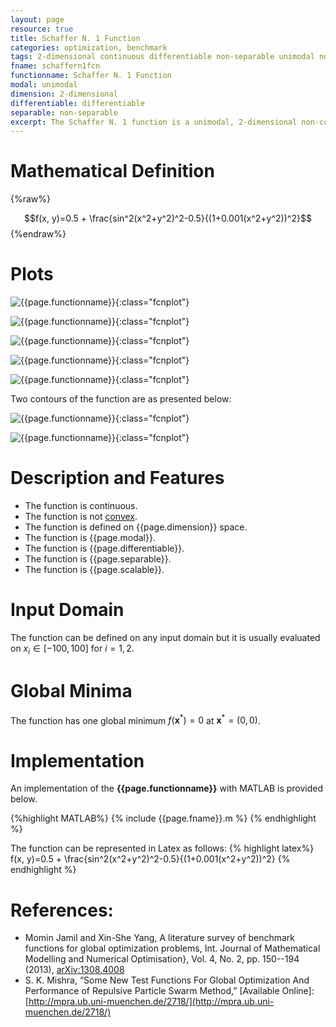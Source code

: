 ```yaml
---
layout: page
resource: true
title: Schaffer N. 1 Function
categories: optimization, benchmark
tags: 2-dimensional continuous differentiable non-separable unimodal non-convex
fname: schaffern1fcn
functionname: Schaffer N. 1 Function
modal: unimodal
dimension: 2-dimensional
differentiable: differentiable
separable: non-separable
excerpt: The Schaffer N. 1 function is a unimodal, 2-dimensional non-convex mathematical function widely used for testing optimization algorithms
---
```


# Mathematical Definition

{%raw%}

$$f(x, y)=0.5 + \frac{sin^2(x^2+y^2)^2-0.5}{(1+0.001(x^2+y^2))^2}$$
{%endraw%}

# Plots
![{{page.functionname}}]({{site.baseurl}}/benchmarkfcns/plots/{{page.fname}}.png){:class="fcnplot"}

![{{page.functionname}}]({{site.baseurl}}/benchmarkfcns/plots/{{page.fname}}_2.png){:class="fcnplot"}

![{{page.functionname}}]({{site.baseurl}}/benchmarkfcns/plots/{{page.fname}}_3.png){:class="fcnplot"}

![{{page.functionname}}]({{site.baseurl}}/benchmarkfcns/plots/{{page.fname}}_4.png){:class="fcnplot"}

![{{page.functionname}}]({{site.baseurl}}/benchmarkfcns/plots/{{page.fname}}_5.png){:class="fcnplot"}

Two contours of the function are as presented below:

![{{page.functionname}}]({{site.baseurl}}/benchmarkfcns/plots/{{page.fname}}_contour.png){:class="fcnplot"}

![{{page.functionname}}]({{site.baseurl}}/benchmarkfcns/plots/{{page.fname}}_contour_2.png){:class="fcnplot"}

# Description and Features
* The function is continuous.
* The function is not [convex](https://en.wikipedia.org/wiki/Convex_function).
* The function is defined on {{page.dimension}} space.
* The function is {{page.modal}}.
* The function is {{page.differentiable}}.
* The function is {{page.separable}}.
* The function is {{page.scalable}}.

# Input Domain
The function can be defined on any input domain but it is usually evaluated on $x_i \in [-100, 100]$ for $i=1, 2$.

# Global Minima
The function has one global minimum $f(\textbf{x}^{\ast})=0$ at $\textbf{x}^{\ast} = (0, 0)$.

# Implementation
An implementation of the **{{page.functionname}}** with MATLAB is provided below. 

{%highlight MATLAB%}
{% include {{page.fname}}.m %}
{% endhighlight %}

The function can be represented in Latex as follows:
{% highlight latex%}
f(x, y)=0.5 + \frac{sin^2(x^2+y^2)^2-0.5}{(1+0.001(x^2+y^2))^2}
{% endhighlight %}

# References:
* Momin Jamil and Xin-She Yang, A literature survey of benchmark functions for global optimization problems, Int. Journal of Mathematical Modelling and Numerical Optimisation}, Vol. 4, No. 2, pp. 150--194 (2013), [arXiv:1308.4008](arXiv:1308.4008)
* S. K. Mishra, “Some New Test Functions For Global Optimization And
Performance of Repulsive Particle Swarm Method,” [Available Online]: [http://mpra.ub.uni-muenchen.de/2718/](http://mpra.ub.uni-muenchen.de/2718/)
